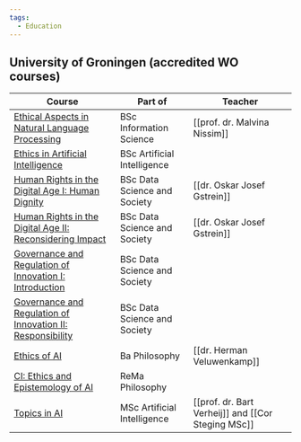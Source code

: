 ```yaml
---
tags:
  - Education
---
```


## University of Groningen (accredited WO courses)

| Course | Part of | Teacher |
| --- | --- | --- |
| [Ethical Aspects in Natural Language Processing](https://ocasys.rug.nl/current/catalog/course/LIX033B05)    |  BSc Information Science  |  [[prof. dr. Malvina Nissim]] |
| [Ethics in Artificial Intelligence](https://ocasys.rug.nl/current/catalog/course/WBAI040-05) | BSc Artificial Intelligence | |
| [Human Rights in the Digital Age I: Human Dignity](https://ocasys.rug.nl/current/catalog/course/CFBDS06A05) | BSc Data Science and Society | [[dr. Oskar Josef Gstrein]] |
| [Human Rights in the Digital Age II: Reconsidering Impact](https://ocasys.rug.nl/current/catalog/course/CFBDS13A05) | BSc Data Science and Society | [[dr. Oskar Josef Gstrein]] |
| [Governance and Regulation of Innovation I: Introduction](https://ocasys.rug.nl/current/catalog/course/CFBDS03A05) | BSc Data Science and Society | |
| [Governance and Regulation of Innovation II: Responsibility](https://ocasys.rug.nl/current/catalog/course/CFBDS10A05) | BSc Data Science and Society | |
| [Ethics of AI](https://ocasys.rug.nl/current/catalog/course/FI233HV) | Ba Philosophy | [[dr. Herman Veluwenkamp]] |
| [CI: Ethics and Epistemology of AI](https://ocasys.rug.nl/current/catalog/course/FI2341CI1) | ReMa Philosophy | |
| [Topics in AI](https://ocasys.rug.nl/current/catalog/course/WMAI025-05) | MSc Artificial Intelligence | [[prof. dr. Bart Verheij]] and [[Cor Steging MSc]] |
